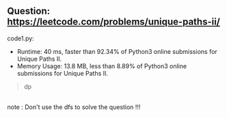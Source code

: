 ## Question: https://leetcode.com/problems/unique-paths-ii/

code1.py:
* Runtime: 40 ms, faster than 92.34% of Python3 online submissions for Unique Paths II.
* Memory Usage: 13.8 MB, less than 8.89% of Python3 online submissions for Unique Paths II.
>dp

</br>note : Don't use the dfs to solve the question !!!

